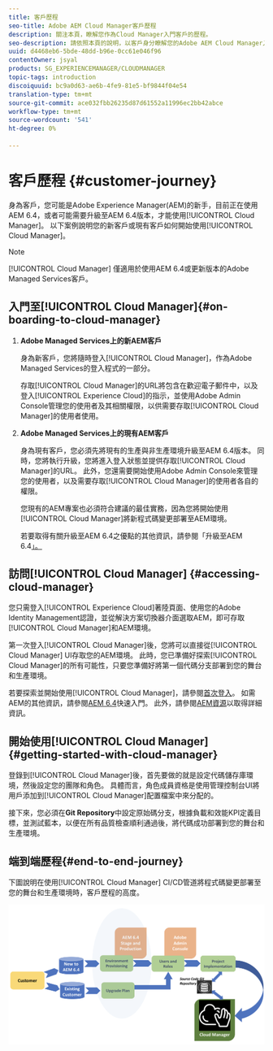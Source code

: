 ```yaml
---
title: 客戶歷程
seo-title: Adobe AEM Cloud Manager客戶歷程
description: 關注本頁，瞭解您作為Cloud Manager入門客戶的歷程。
seo-description: 請依照本頁的說明，以客戶身分瞭解您的Adobe AEM Cloud Manager入門歷程。
uuid: d4468eb6-5bde-48dd-b96e-0cc61e046f96
contentOwner: jsyal
products: SG_EXPERIENCEMANAGER/CLOUDMANAGER
topic-tags: introduction
discoiquuid: bc9a0d63-ae6b-4fe9-81e5-bf9844f04e54
translation-type: tm+mt
source-git-commit: ace032fbb26235d87d61552a11996ec2bb42abce
workflow-type: tm+mt
source-wordcount: '541'
ht-degree: 0%

---
```



# 客戶歷程 {#customer-journey}

身為客戶，您可能是Adobe Experience Manager(AEM)的新手，目前正在使用AEM 6.4，或者可能需要升級至AEM 6.4版本，才能使用[!UICONTROL Cloud Manager]。 以下案例說明您的新客戶或現有客戶如何開始使用[!UICONTROL Cloud Manager]。

>[!NOTE]
>
>[!UICONTROL Cloud Manager] 僅適用於使用AEM 6.4或更新版本的Adobe Managed Services客戶。

## 入門至[!UICONTROL Cloud Manager]{#on-boarding-to-cloud-manager}

1. **Adobe Managed Services上的新AEM客戶**

   身為新客戶，您將隨時登入[!UICONTROL Cloud Manager]，作為Adobe Managed Services的登入程式的一部分。

   存取[!UICONTROL Cloud Manager]的URL將包含在歡迎電子郵件中，以及登入[!UICONTROL Experience Cloud]的指示，並使用Adobe Admin Console管理您的使用者及其相關權限，以供需要存取[!UICONTROL Cloud Manager]的使用者使用。

1. **Adobe Managed Services上的現有AEM客戶**

   身為現有客戶，您必須先將現有的生產與非生產環境升級至AEM 6.4版本。 同時，您將執行升級，您將進入登入狀態並提供存取[!UICONTROL Cloud Manager]的URL。 此外，您還需要開始使用Adobe Admin Console來管理您的使用者，以及需要存取[!UICONTROL Cloud Manager]的使用者各自的權限。

   您現有的AEM專案也必須符合建議的最佳實務，因為您將開始使用[!UICONTROL Cloud Manager]將新程式碼變更部署至AEM環境。

   若要取得有關升級至AEM 6.4之優點的其他資訊，請參閱「升級至AEM 6.4[」。](https://helpx.adobe.com/experience-manager/6-4/sites/deploying/using/upgrade.html)

## 訪問[!UICONTROL Cloud Manager] {#accessing-cloud-manager}

您只需登入[!UICONTROL Experience Cloud]著陸頁面、使用您的Adobe Identity Management認證，並從解決方案切換器介面選取AEM，即可存取[!UICONTROL Cloud Manager]和AEM環境。

第一次登入[!UICONTROL Cloud Manager]後，您將可以直接從[!UICONTROL Cloud Manager] UI存取您的AEM環境。 此時，您已準備好探索[!UICONTROL Cloud Manager]的所有可能性，只要您準備好將第一個代碼分支部署到您的舞台和生產環境。

若要探索並開始使用[!UICONTROL Cloud Manager]，請參閱[首次登入](first-time-login.md)。 如需AEM的其他資訊，請參閱[AEM 6.4](https://helpx.adobe.com/experience-manager/6-4/sites/deploying/using/deploy.html)快速入門。 此外，請參閱[AEM資源](https://www.adobe.com/marketing-cloud/experience-manager/resources.html?promoid=759X6WV8&amp;mv=other)以取得詳細資訊。

## 開始使用[!UICONTROL Cloud Manager] {#getting-started-with-cloud-manager}

登錄到[!UICONTROL Cloud Manager]後，首先要做的就是設定代碼儲存庫環境，然後設定您的團隊和角色。 具體而言，角色成員資格是使用管理控制台UI將用戶添加到[!UICONTROL Cloud Manager]配置檔案中來分配的。

接下來，您必須在&#x200B;**Git Repository**&#x200B;中設定原始碼分支，根據負載和效能KPI定義目標，並測試藍本，以便在所有品質檢查順利通過後，將代碼成功部署到您的舞台和生產環境。

## 端到端歷程{#end-to-end-journey}

下圖說明在使用[!UICONTROL Cloud Manager] CI/CD管道將程式碼變更部署至您的舞台和生產環境時，客戶歷程的高度。

![](assets/screen_shot_2018-05-15at124004pm.png)


